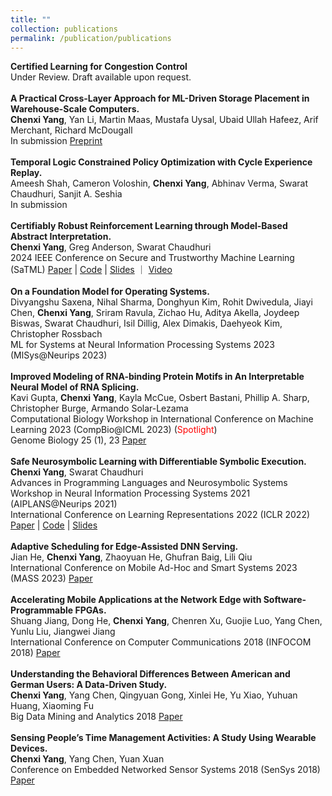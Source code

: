 ```yaml
---
title: ""
collection: publications
permalink: /publication/publications
---
```

<b>Certified Learning for Congestion Control</b> <br>
Under Review. Draft available upon request. <br>
<br>
<b>A Practical Cross-Layer Approach for ML-Driven Storage Placement in Warehouse-Scale Computers.</b> <br>
<b>Chenxi Yang</b>, Yan Li, Martin Maas, Mustafa Uysal, Ubaid Ullah Hafeez, Arif Merchant, Richard McDougall <br>
In submission <a href="https://chenxi-yang.github.io/files/smart-data-placement.pdf">Preprint</a> <br>
<br>
<b>Temporal Logic Constrained Policy Optimization with Cycle Experience Replay.</b> <br>
Ameesh Shah, Cameron Voloshin, <b>Chenxi Yang</b>, Abhinav Verma, Swarat Chaudhuri, Sanjit A.
Seshia <br>
In submission <br>
<br>
<b>Certifiably Robust Reinforcement Learning through Model-Based Abstract Interpretation.</b> <br>
<b>Chenxi Yang</b>, Greg Anderson, Swarat Chaudhuri <br>
2024 IEEE Conference on Secure and Trustworthy Machine Learning (SaTML) <a href="https://arxiv.org/abs/2301.11374">Paper</a> | <a href="https://github.com/chenxi-yang/carol">Code</a> | <a href="https://chenxi-yang.github.io/files/carol.pdf">Slides</a> ｜ <a href="https://www.youtube.com/watch?v=rTi1cJSJOe8">Video</a><br>
<br>
<b>On a Foundation Model for Operating Systems.</b> <br>
Divyangshu Saxena, Nihal Sharma, Donghyun Kim, Rohit Dwivedula, Jiayi Chen, <b>Chenxi Yang</b>,
Sriram Ravula, Zichao Hu, Aditya Akella, Joydeep Biswas, Swarat Chaudhuri, Isil Dillig, Alex
Dimakis, Daehyeok Kim, Christopher Rossbach <br>
ML for Systems at Neural Information Processing Systems 2023 (MlSys@Neurips 2023) <br>
<br>
<b>Improved Modeling of RNA-binding Protein Motifs in An Interpretable Neural Model of RNA Splicing.</b><br>
Kavi Gupta, <b>Chenxi Yang</b>, Kayla McCue, Osbert Bastani, Phillip A. Sharp, Christopher Burge, Armando Solar-Lezama <br>
Computational Biology Workshop in International Conference on Machine Learning 2023 (CompBio@ICML 2023) (<span style="color:red">Spotlight</span>) <br>
Genome Biology 25 (1), 23 <a href="https://link.springer.com/article/10.1186/s13059-023-03162-x">Paper</a> <br>
<br>
<b>Safe Neurosymbolic Learning with Differentiable Symbolic Execution.</b> <br>
<b>Chenxi Yang</b>, Swarat Chaudhuri <br>
Advances in Programming Languages and Neurosymbolic Systems Workshop in Neural Information Processing Systems 2021 (AIPLANS@Neurips 2021) <br>
International Conference on Learning Representations 2022 (ICLR 2022) <a href="https://arxiv.org/abs/2203.07671">Paper</a> | <a href="https://github.com/chenxi-yang/DSE">Code</a> | <a href="https://chenxi-yang.github.io/files/DSE_short.pdf">Slides</a><br>
<br>
<b>Adaptive Scheduling for Edge-Assisted DNN Serving.</b> <br>
Jian He, <b>Chenxi Yang</b>, Zhaoyuan He, Ghufran Baig, Lili Qiu <br>
International Conference on Mobile Ad-Hoc and Smart Systems 2023 (MASS 2023) <a href="https://arxiv.org/abs/2304.09961">Paper</a><br>
<br>
<b>Accelerating Mobile Applications at the Network Edge with Software-Programmable FPGAs.</b> <br>
Shuang Jiang, Dong He, <b>Chenxi Yang</b>, Chenren Xu, Guojie Luo, Yang Chen, Yunlu Liu, Jiangwei Jiang <br> 
International Conference on Computer Communications 2018 (INFOCOM 2018) <a href="https://chenxi-yang.github.io/files/edgefpga-infocom181.pdf">Paper</a><br>
<br>
<b>Understanding the Behavioral Differences Between American and German Users: A Data-Driven Study.</b> <br>
<b>Chenxi Yang</b>, Yang Chen, Qingyuan Gong, Xinlei He, Yu Xiao, Yuhuan Huang, Xiaoming Fu <br> 
Big Data Mining and Analytics 2018 <a href="https://chenxi-yang.github.io/files/yelp-behavior-differences.pdf">Paper</a><br> 
<br>
<b>Sensing People’s Time Management Activities: A Study Using Wearable Devices.</b> 
<br> <b>Chenxi Yang</b>, Yang Chen, Yuan Xuan
<br> Conference on Embedded Networked Sensor Systems 2018 (SenSys 2018) <a href="https://chenxi-yang.github.io/files/sensys18-smartphone-activities.pdf">Paper</a> <br>
